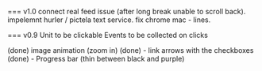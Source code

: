 

=== v1.0
connect real feed
issue (after long break unable to scroll back).
impelemnt hurler / pictela text service.
fix chrome mac - lines.

=== v0.9
Unit to be clickable
Events to be collected on clicks

(done) image animation (zoom in)
(done) - link arrows with the checkboxes
(done) - Progress bar (thin between black and purple)
